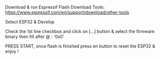 Download & run Espressif Flash Download Tools:
https://www.espressif.com/en/support/download/other-tools

Select ESP32 & Develop

Check the 1st line checkbox and click on [...] button & select the firmware binary then fill after @ : '0x0'

PRESS START, once flash is finished press en button to reset the ESP32 & enjoy !